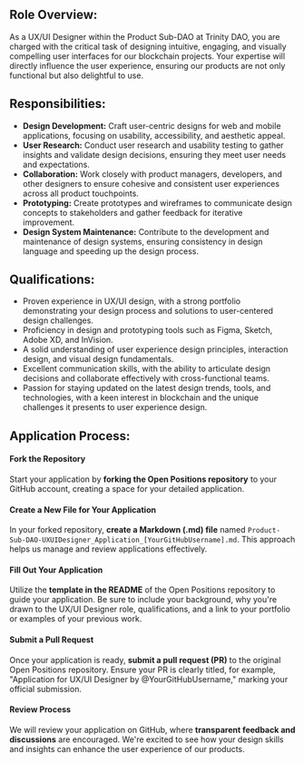 ## Role Overview:
As a UX/UI Designer within the Product Sub-DAO at Trinity DAO, you are charged with the critical task of designing intuitive, engaging, and visually compelling user interfaces for our blockchain projects. Your expertise will directly influence the user experience, ensuring our products are not only functional but also delightful to use.

## Responsibilities:

- **Design Development:** Craft user-centric designs for web and mobile applications, focusing on usability, accessibility, and aesthetic appeal.
- **User Research:** Conduct user research and usability testing to gather insights and validate design decisions, ensuring they meet user needs and expectations.
- **Collaboration:** Work closely with product managers, developers, and other designers to ensure cohesive and consistent user experiences across all product touchpoints.
- **Prototyping:** Create prototypes and wireframes to communicate design concepts to stakeholders and gather feedback for iterative improvement.
- **Design System Maintenance:** Contribute to the development and maintenance of design systems, ensuring consistency in design language and speeding up the design process.

## Qualifications:

- Proven experience in UX/UI design, with a strong portfolio demonstrating your design process and solutions to user-centered design challenges.
- Proficiency in design and prototyping tools such as Figma, Sketch, Adobe XD, and InVision.
- A solid understanding of user experience design principles, interaction design, and visual design fundamentals.
- Excellent communication skills, with the ability to articulate design decisions and collaborate effectively with cross-functional teams.
- Passion for staying updated on the latest design trends, tools, and technologies, with a keen interest in blockchain and the unique challenges it presents to user experience design.

## Application Process:

#### Fork the Repository
Start your application by **forking the Open Positions repository** to your GitHub account, creating a space for your detailed application.

#### Create a New File for Your Application
In your forked repository, **create a Markdown (.md) file** named `Product-Sub-DAO-UXUIDesigner_Application_[YourGitHubUsername].md`. This approach helps us manage and review applications effectively.

#### Fill Out Your Application
Utilize the **template in the README** of the Open Positions repository to guide your application. Be sure to include your background, why you're drawn to the UX/UI Designer role, qualifications, and a link to your portfolio or examples of your previous work.

#### Submit a Pull Request
Once your application is ready, **submit a pull request (PR)** to the original Open Positions repository. Ensure your PR is clearly titled, for example, "Application for UX/UI Designer by @YourGitHubUsername," marking your official submission.

#### Review Process
We will review your application on GitHub, where **transparent feedback and discussions** are encouraged. We're excited to see how your design skills and insights can enhance the user experience of our products.
